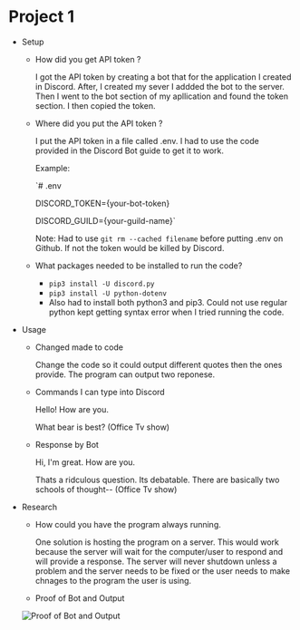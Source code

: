 # Project 1

- Setup 
  - How did you get API token ?
     
     I got the API token by creating a bot that for the application I created in Discord. After, I created my sever I addded the bot to the server. Then I went to the bot section   of my apllication and found the token section. I then copied the token. 
    
  - Where did you put the API token ?
    
    I put the API token in a file called .env. I had to use the code provided in the Discord Bot guide to get it to work.
    
    Example: 
    
    `# .env
   
      DISCORD_TOKEN={your-bot-token}
    
      DISCORD_GUILD={your-guild-name}`
    
      Note: Had to use `git rm --cached filename` before putting .env on Github. If not the token would be killed by Discord.
    
  - What packages needed to be installed to run the code?
    -  `pip3 install -U discord.py`
    -  `pip3 install -U python-dotenv`
    -  Also had to install both python3 and pip3. Could not use regular python kept getting syntax error when I tried running the code.

- Usage 
  - Changed made to code

    Change the code so it could output different quotes then the ones provide. 
    The program can output two reponese.
    
  - Commands I can type into Discord 
  
    Hello! How are you.
    
    What bear is best?  (Office Tv show)
  
  - Response by Bot 
 
    Hi, I'm great. How are you.
    
    Thats a ridculous question. Its debatable. There are basically two schools of thought--  (Office Tv show)
   
 - Research
  
   - How could you have the program always running.
   
      One solution is hosting the program on a server. This would work because the server will wait for the computer/user to respond and will provide a response.
      The server will never shutdown unless a problem and the server needs to be fixed or the user needs to make chnages to the program the user is using. 
      
   - Proof of Bot and Output 
   
   ![Proof of Bot and Output](https://user-images.githubusercontent.com/56359938/150377598-418895f0-5a47-4e14-b008-4ce568b57cf3.png)

